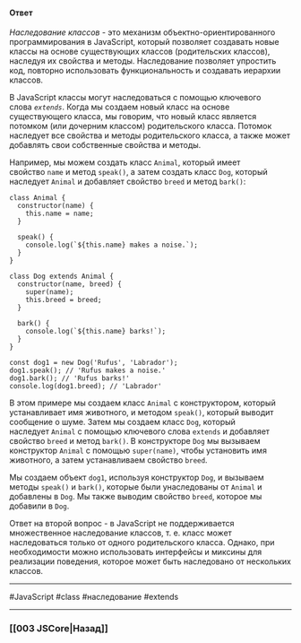 #### Ответ

*Наследование классов* - это механизм объектно-ориентированного программирования в JavaScript, который позволяет создавать новые классы на основе существующих классов (родительских классов), наследуя их свойства и методы. Наследование позволяет упростить код, повторно использовать функциональность и создавать иерархии классов.

В JavaScript классы могут наследоваться с помощью ключевого слова *`extends`*. Когда мы создаем новый класс на основе существующего класса, мы говорим, что новый класс является потомком (или дочерним классом) родительского класса. Потомок наследует все свойства и методы родительского класса, а также может добавлять свои собственные свойства и методы.

Например, мы можем создать класс `Animal`, который имеет свойство `name` и метод `speak()`, а затем создать класс `Dog`, который наследует `Animal` и добавляет свойство `breed` и метод `bark()`:

```
class Animal {
  constructor(name) {
    this.name = name;
  }
  
  speak() {
    console.log(`${this.name} makes a noise.`);
  }
}

class Dog extends Animal {
  constructor(name, breed) {
    super(name);
    this.breed = breed;
  }
  
  bark() {
    console.log(`${this.name} barks!`);
  }
}

const dog1 = new Dog('Rufus', 'Labrador');
dog1.speak(); // 'Rufus makes a noise.'
dog1.bark(); // 'Rufus barks!'
console.log(dog1.breed); // 'Labrador'
```

В этом примере мы создаем класс `Animal` с конструктором, который устанавливает имя животного, и методом `speak()`, который выводит сообщение о шуме. Затем мы создаем класс `Dog`, который наследует `Animal` с помощью ключевого слова `extends` и добавляет свойство `breed` и метод `bark()`. В конструкторе `Dog` мы вызываем конструктор `Animal` с помощью `super(name)`, чтобы установить имя животного, а затем устанавливаем свойство `breed`.

Мы создаем объект `dog1`, используя конструктор `Dog`, и вызываем методы `speak()` и `bark()`, которые были унаследованы от `Animal` и добавлены в `Dog`. Мы также выводим свойство `breed`, которое мы добавили в `Dog`.

Ответ на второй вопрос - в JavaScript не поддерживается множественное наследование классов, т. е. класс может наследоваться только от одного родительского класса. Однако, при необходимости можно использовать интерфейсы и миксины для реализации поведения, которое может быть наследовано от нескольких классов.

___
 #JavaScript #class #наследование #extends 

___

### [[003 JSCore|Назад]]